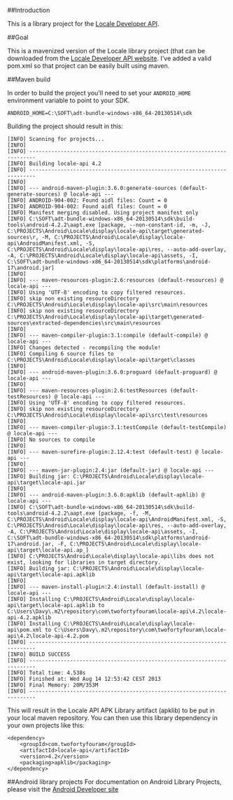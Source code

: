 ##Introduction

This is a library project for the [Locale Developer API](http://www.twofortyfouram.com/developer).

##Goal

This is a mavenized version of the Locale library project (that can be downloaded from the [Locale Developer API website](http://www.twofortyfouram.com/developer). 
I've added a valid pom.xml so that project can be easily built using maven.
 
##Maven build

In order to build the project you'll need to set your ```ANDROID_HOME``` environment variable to point to your SDK.

	ANDROID_HOME=C:\SOFT\adt-bundle-windows-x86_64-20130514\sdk

Building the project should result in this:

	[INFO] Scanning for projects...
	[INFO]                                                                         
	[INFO] ------------------------------------------------------------------------
	[INFO] Building locale-api 4.2
	[INFO] ------------------------------------------------------------------------
	[INFO] 
	[INFO] --- android-maven-plugin:3.6.0:generate-sources (default-generate-sources) @ locale-api ---
	[INFO] ANDROID-904-002: Found aidl files: Count = 0
	[INFO] ANDROID-904-002: Found aidl files: Count = 0
	[INFO] Manifest merging disabled. Using project manifest only
	[INFO] C:\SOFT\adt-bundle-windows-x86_64-20130514\sdk\build-tools\android-4.2.2\aapt.exe [package, --non-constant-id, -m, -J, C:\PROJECTS\Android\Locale\display\locale-api\target\generated-sources\r, -M, C:\PROJECTS\Android\Locale\display\locale-api\AndroidManifest.xml, -S, C:\PROJECTS\Android\Locale\display\locale-api\res, --auto-add-overlay, -A, C:\PROJECTS\Android\Locale\display\locale-api\assets, -I, C:\SOFT\adt-bundle-windows-x86_64-20130514\sdk\platforms\android-17\android.jar]
	[INFO] 
	[INFO] --- maven-resources-plugin:2.6:resources (default-resources) @ locale-api ---
	[INFO] Using 'UTF-8' encoding to copy filtered resources.
	[INFO] skip non existing resourceDirectory C:\PROJECTS\Android\Locale\display\locale-api\src\main\resources
	[INFO] skip non existing resourceDirectory C:\PROJECTS\Android\Locale\display\locale-api\target\generated-sources\extracted-dependencies\src\main\resources
	[INFO] 
	[INFO] --- maven-compiler-plugin:3.1:compile (default-compile) @ locale-api ---
	[INFO] Changes detected - recompiling the module!
	[INFO] Compiling 6 source files to C:\PROJECTS\Android\Locale\display\locale-api\target\classes
	[INFO] 
	[INFO] --- android-maven-plugin:3.6.0:proguard (default-proguard) @ locale-api ---
	[INFO] 
	[INFO] --- maven-resources-plugin:2.6:testResources (default-testResources) @ locale-api ---
	[INFO] Using 'UTF-8' encoding to copy filtered resources.
	[INFO] skip non existing resourceDirectory C:\PROJECTS\Android\Locale\display\locale-api\src\test\resources
	[INFO] 
	[INFO] --- maven-compiler-plugin:3.1:testCompile (default-testCompile) @ locale-api ---
	[INFO] No sources to compile
	[INFO] 
	[INFO] --- maven-surefire-plugin:2.12.4:test (default-test) @ locale-api ---
	[INFO] 
	[INFO] --- maven-jar-plugin:2.4:jar (default-jar) @ locale-api ---
	[INFO] Building jar: C:\PROJECTS\Android\Locale\display\locale-api\target\locale-api.jar
	[INFO] 
	[INFO] --- android-maven-plugin:3.6.0:apklib (default-apklib) @ locale-api ---
	[INFO] C:\SOFT\adt-bundle-windows-x86_64-20130514\sdk\build-tools\android-4.2.2\aapt.exe [package, -f, -M, C:\PROJECTS\Android\Locale\display\locale-api\AndroidManifest.xml, -S, C:\PROJECTS\Android\Locale\display\locale-api\res, --auto-add-overlay, -A, C:\PROJECTS\Android\Locale\display\locale-api\assets, -I, C:\SOFT\adt-bundle-windows-x86_64-20130514\sdk\platforms\android-17\android.jar, -F, C:\PROJECTS\Android\Locale\display\locale-api\target\locale-api.ap_]
	[INFO] C:\PROJECTS\Android\Locale\display\locale-api\libs does not exist, looking for libraries in target directory.
	[INFO] Building jar: C:\PROJECTS\Android\Locale\display\locale-api\target\locale-api.apklib
	[INFO] 
	[INFO] --- maven-install-plugin:2.4:install (default-install) @ locale-api ---
	[INFO] Installing C:\PROJECTS\Android\Locale\display\locale-api\target\locale-api.apklib to C:\Users\Davy\.m2\repository\com\twofortyfouram\locale-api\4.2\locale-api-4.2.apklib
	[INFO] Installing C:\PROJECTS\Android\Locale\display\locale-api\pom.xml to C:\Users\Davy\.m2\repository\com\twofortyfouram\locale-api\4.2\locale-api-4.2.pom
	[INFO] ------------------------------------------------------------------------
	[INFO] BUILD SUCCESS
	[INFO] ------------------------------------------------------------------------
	[INFO] Total time: 4.538s
	[INFO] Finished at: Wed Aug 14 12:53:42 CEST 2013
	[INFO] Final Memory: 20M/353M
	[INFO] ------------------------------------------------------------------------

This will result in the Locale API APK Library artifact (apklib) to be put in your local maven repository.
You can then use this library dependency in your own projects like this:

	<dependency>
		<groupId>com.twofortyfouram</groupId>
		<artifactId>locale-api</artifactId>
		<version>4.2</version>
		<packaging>apklib</packaging>
	</dependency>	
	 
##Android library projects
For documentation on Android Library Projects, please visit the [Android Developer site](http://developer.android.com/guide/developing/eclipse-adt.html#libraryProject)

